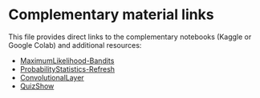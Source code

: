 # Complementary material links

This file provides direct links to the complementary notebooks (Kaggle or Google Colab) and additional resources:

- [MaximumLikelihood-Bandits](https://www.kaggle.com/code/econgeduti/bandits)
- [ProbabilityStatistics-Refresh](https://www.kaggle.com/code/econgeduti/probability-and-statistics-refresh)
- [ConvolutionalLayer](https://colab.research.google.com/drive/1zzVN62iUk3YvmIEy79O6Wy394OrqAHsB?usp=sharing)
- [QuizShow](https://forms.gle/gA38ssfRcA4oEV256)

